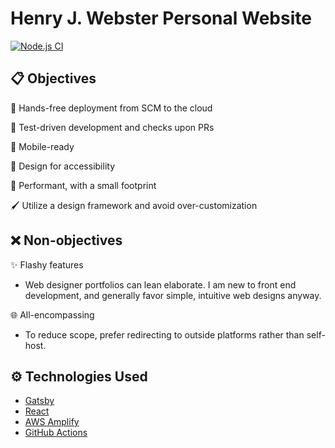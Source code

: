 # Henry J. Webster Personal Website

[![Node.js CI](https://github.com/henrywebster/hwebs-info/actions/workflows/node.js.yml/badge.svg)](https://github.com/henrywebster/hwebs-info/actions/workflows/node.js.yml)


## 📋 Objectives
👐 Hands-free deployment from SCM to the cloud

🧪 Test-driven development and checks upon PRs

📱 Mobile-ready

🧍 Design for accessibility

🦶 Performant, with a small footprint

🖌️ Utilize a design framework and avoid over-customization

## ❌ Non-objectives

✨ Flashy features
* Web designer portfolios can lean elaborate. I am new to front end development, and generally favor simple, intuitive web designs anyway.

🌐 All-encompassing
* To reduce scope, prefer redirecting to outside platforms rather than self-host.

## ⚙️ Technologies Used
* [Gatsby](https://www.gatsbyjs.com/)
* [React](https://reactjs.org/)
* [AWS Amplify](https://aws.amazon.com/amplify/)
* [GitHub Actions](https://github.com/features/actions)